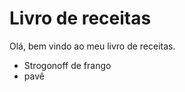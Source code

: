 <h1>Livro de receitas </h1>

Olá, bem vindo ao meu livro de receitas.

- Strogonoff de frango
- pavê